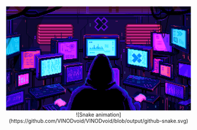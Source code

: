 <p align="center">
  <img src="./assets/wallpaper.gif" alt="Terminal Banner" />
  ![Snake animation](https://github.com/VINODvoid/VINODvoid/blob/output/github-snake.svg)

</p>
